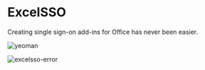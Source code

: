 # ExcelSSO
Creating single sign-on add-ins for Office has never been easier.

![yeoman](https://github.com/erossini/ExcelSSO/assets/9497415/e337b859-1000-482e-b82b-b4eb9db932d9)

![excelsso-error](https://github.com/erossini/ExcelSSO/assets/9497415/00d65531-db36-475d-8f74-cd5fc4e8ea3a)
